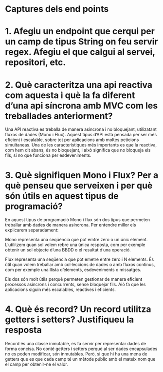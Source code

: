 # Captures dels end points

# 1. Afegiu un endpoint que cerqui per un camp de tipus String on feu servir regex. Afegiu el que calgui al servei, repositori, etc.

# 2. Què caracteritza una api reactiva com aquesta i què la fa diferent d’una api síncrona amb MVC com les treballades anteriorment?
Una API reactiva es treballa de manera asíncrona i no bloquejant, utilizatant fluxos de 	dades (Mono i Flux). Aquest tipus d’API està pensada per ser més eficient i escalable, 	sobre tot per aplicacions amb moltes peticions simultaneas.
Una de les característiques més importants es que la reactiva, com hem dit abans, és no 	bloquejant, i això significa que no bloqueja els fils, si no que funciona per esdeveniments. 
 
# 3. Què signifiquen Mono i Flux? Per a què penseu que serveixen i per què són útils en aquest tipus de programació?
En aquest tipus de programació  Mono i flux són dos tipus que permeten treballar amb dades de manera asíncrona. Per entendre millor els explicarem separadament:

Mono representa una seqüència que pot emtre zero o un únic element. L’utilitzem quan sol volem rebre una única resposta, com per exemple obtenir un sol objecte d’una BBDD o el resultat d’una operació.
      
Flux representa una seqüencia que pot emetre entre zero i N elements. És útil quan volem treballar amb col·leccions de dades o amb fluxos continus, com per exemple una llista d’elements, esdeveniments o missatges.

Els dos són molt útils perquè permeten gestionar de manera eficient processos asíncrons i 	concurrents, sense bloquejar fils. Aiò fa que les aplicacions siguin més escalables, 	reactives i eficients.

# 4. Què és record? Un record utilitza getters i setters? Justifiqueu la resposta
Record és una classe inmutable, es fa servir per representar dades de forma concisa. No conté getters i setters perquè al ser dades encapsulades no es poden modificar, són 	inmutables. Però, si que hi ha una mena de getters que es que cada camp té un mètode públic 	amb el mateix nom que el camp per obtenir-ne el valor.
